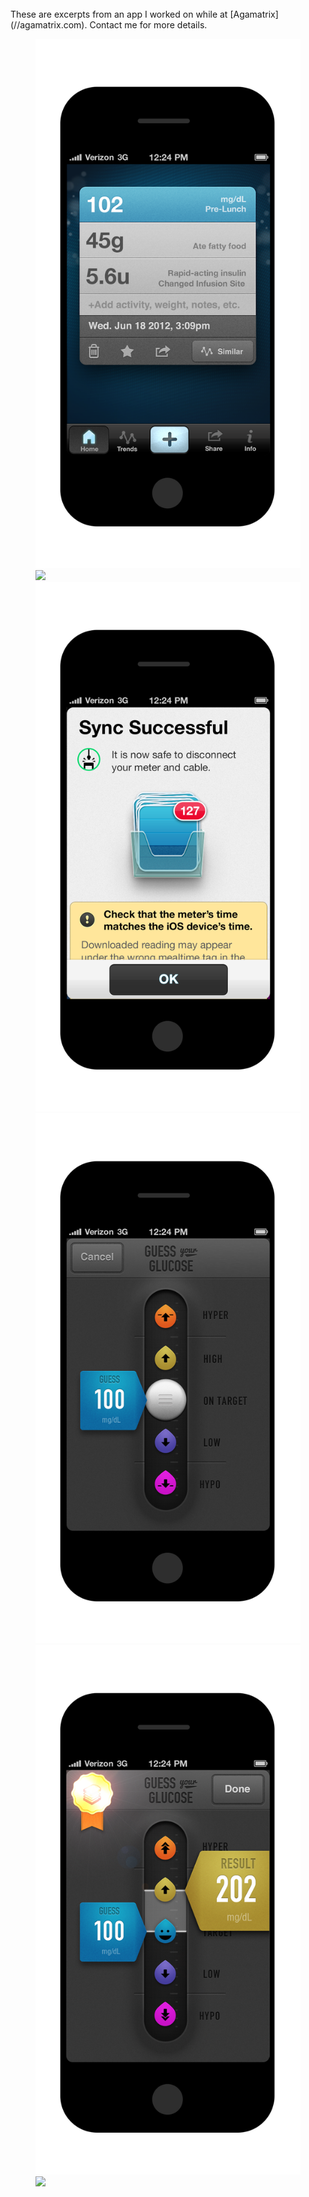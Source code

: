 <br>
These are excerpts from an app I worked on while at [Agamatrix](//agamatrix.com). Contact me for more details.

<figure>
	<img src="img/agamatrix/stacked.png" style="max-height: 1000px; width: auto"/>
	<img src="img/agamatrix/new.png" style="max-height: 1000px; width: auto"/>
	<img src="img/agamatrix/warned.png" style="max-height: 1000px; width: auto"/>
	<img src="img/agamatrix/gmg1.png" style="max-height: 1000px; width: auto"/>
	<img src="img/agamatrix/gmg2.png" style="max-height: 1000px; width: auto"/>
	<img src="img/agamatrix/gmg4.png" style="max-height: 1000px; width: auto"/>
</figure>